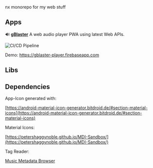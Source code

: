 nx monorepo for my web stuff

## Apps

🔊 **[gBlaster](https://github.com/motabass/motabass/blob/master/apps/gblaster/README.md)** A web audio player PWA using latest Web APIs. 

![CI/CD Pipeline](https://github.com/motabass/motabass/workflows/CI/CD%20Pipeline/badge.svg) 

Demo: https://gblaster-player.firebaseapp.com

## Libs

## Dependencies

App-Icon generated with:

[https://android-material-icon-generator.bitdroid.de/#section-material-icons](https://android-material-icon-generator.bitdroid.de/#section-material-icons)

Material Icons:

[https://petershaggynoble.github.io/MDI-Sandbox/](https://petershaggynoble.github.io/MDI-Sandbox/)

Tag Reader:

[Music Metadata Browser](https://github.com/Borewit/music-metadata-browser)
